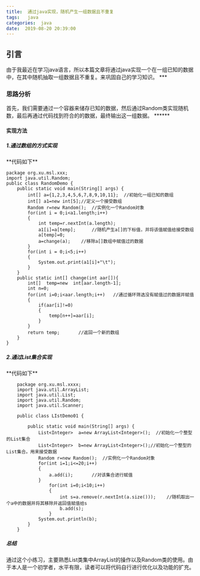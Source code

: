 ```yaml
---
title:  通过java实现，随机产生一组数据且不重复
tags:   java
categories:  java
date:  2019-08-20 20:39:00
---
```

<h2>引言</h2>
由于我最近在学习java语言，所以本篇文章将通过java实现一个在一组已知的数据中，在其中随机抽取一组数据且不重复。来巩固自己的学习知识。
***
  <h3>思路分析</h3>
首先，我们需要通过一个容器来储存已知的数据，然后通过Random类实现随机数，最后再通过代码找到符合的的数据，最终输出这一组数据。
******
<h4>实现方法</h4>
<h5>1.通过数组的方式实现</h5>
**代码如下**

    package org.xu.msl.xxx;
    import java.util.Random;
    public class RandomDemo {
        public static void main(String[] args) {
            int[] a={1,2,3,4,5,6,7,8,9,10,11};  //初始化一组已知的数组
            int[] a1=new int[5];//定义一个接受数组
            Random r=new Random();  //实例化一个Random对象
            for(int i = 0;i<a1.length;i++)
            {
                int temp=r.nextInt(a.length);
                a1[i]=a[temp];      //随机产生a[]的下标值，并将该值赋值给接受数组                
                a[temp]=0;	
                a=change(a);    //移除a[]数组中赋值过的数据
            }
            for(int i = 0;i<5;i++)
            {
                System.out.print(a1[i]+"\t");
            }
        }
        public static int[] change(int aar[]){
            int[]  temp=new  int[aar.length-1];
            int n=0;
            for(int i=0;i<aar.length;i++)   //通过循环筛选没有赋值过的数据并赋值
            {	
                if(aar[i]!=0)
                {
                    temp[n++]=aar[i];
                }
            }
            return temp;       //返回一个新的数组
        }
    }


<h5>2.通过List集合实现</h5>
**代码如下**


        package org.xu.msl.xxxx;
        import java.util.ArrayList;
        import java.util.List;
        import java.util.Random;
        import java.util.Scanner;
    
        public class LIstDemo01 {
    
            public static void main(String[] args) {
                List<Integer>  a=new ArrayList<Integer>();	//初始化一个整型的List集合
                List<Integer>  b=new ArrayList<Integer>();//初始化一个整型的List集合。用来接受数据
                Random r=new Random();	//实例化一个Random对象
                for(int i=1;i<=20;i++)
                {
                    a.add(i);		//对该集合进行赋值
                }
                    for(int i=0;i<10;i++)
                    {
                        int s=a.remove(r.nextInt(a.size()));	//随机取出一个a中的数据并将其移除并返回值赋值给s
                        b.add(s);			
                    }
                System.out.println(b);
            }
        }

<h5>总结</h5>
    通过这个小练习，主要熟悉List类集中ArrayList的操作以及Random类的使用。由于本人是一个初学者，水平有限，读者可以将代码自行进行优化以及功能的扩充。